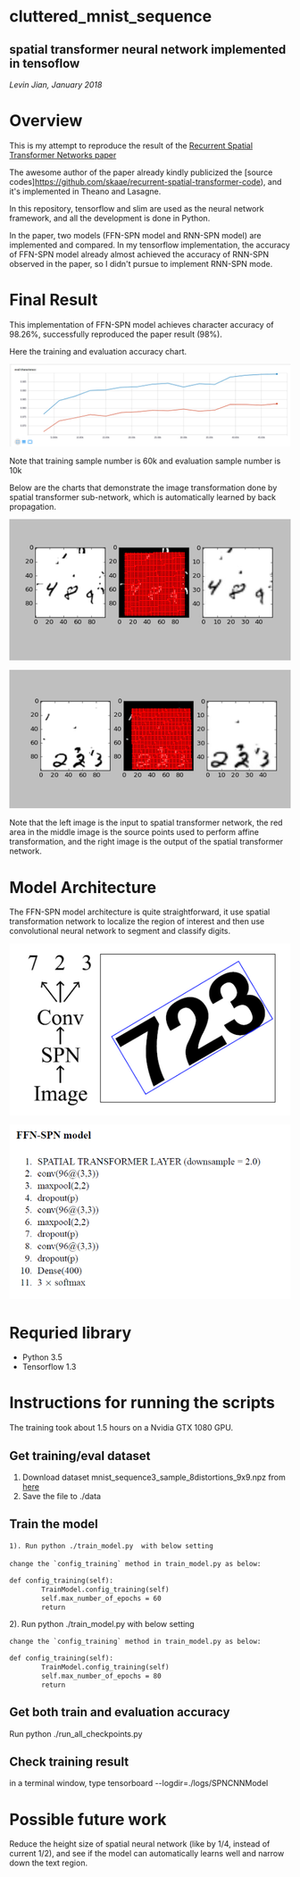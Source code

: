 # cluttered_mnist_sequence

## spatial transformer neural network implemented in tensoflow

*Levin Jian, January 2018*



# Overview  

This is my attempt to reproduce the result of the [Recurrent Spatial Transformer Networks paper](https://arxiv.org/abs/1509.05329)  

The awesome author of the paper already kindly publicized the [source codes]https://github.com/skaae/recurrent-spatial-transformer-code), and it's implemented in Theano and Lasagne.  

In this repository, tensorflow and slim are used as the neural network framework, and all the development is done in Python.

In the paper, two models (FFN-SPN model and RNN-SPN model) are implemented and compared. In my tensorflow implementation,  the accuracy of FFN-SPN model already almost achieved the accuracy of RNN-SPN observed in the paper, so I didn't pursue to implement RNN-SPN mode. 

# Final Result

This implementation of FFN-SPN model achieves character accuracy of 98.26%, successfully reproduced the paper result (98%).

Here the training and evaluation accuracy chart.

![learning chart](./images/learning_chart.PNG)   


Note that training sample number is 60k and evaluation sample number is 10k


Below are the charts that demonstrate the image transformation  done by spatial transformer sub-network, which is automatically learned by back propagation.

![vis_1](./images/visualization_1.PNG) 

![vis_2](./images/visualization_2.PNG) 


Note that the left image is the input to spatial transformer network, the red area in the middle image is the source points used to perform affine transformation, and the right image is the output of the spatial transformer network.

# Model Architecture

The FFN-SPN model architecture is quite straightforward, it use spatial transformation network to localize the region of interest and then use convolutional neural network to segment and classify digits.

![arch_1](./images/arhitecture_1.PNG)

![arch_2](./images/arhitecture_2.PNG)



# Requried library

* Python 3.5
* Tensorflow 1.3

# Instructions for running the scripts

The training took about 1.5 hours on a Nvidia GTX 1080 GPU.

## Get training/eval dataset

1. Download dataset  mnist_sequence3_sample_8distortions_9x9.npz from [here](https://github.com/skaae/recurrent-spatial-transformer-code/blob/master/mnist_sequence3_sample_8distortions_9x9.npz)
2. Save the file to ./data

## Train the model

	1). Run python ./train_model.py  with below setting
	
	change the `config_training` method in train_model.py as below:

```
def config_training(self):
        TrainModel.config_training(self)
        self.max_number_of_epochs = 60
        return
```


  2). Run python ./train_model.py  with below setting
  
  	change the `config_training` method in train_model.py as below:

```
def config_training(self):
        TrainModel.config_training(self)
        self.max_number_of_epochs = 80
        return
```

## Get both train and evaluation accuracy

Run python ./run_all_checkpoints.py


## Check training result  
in a terminal window, type tensorboard --logdir=./logs/SPNCNNModel


# Possible future work  

Reduce the height size of spatial neural network (like by 1/4, instead of current 1/2), and see if the model can automatically learns well and narrow down the text region.

